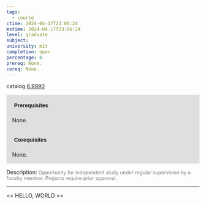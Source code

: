 ```yaml
---
tags:
  - course
ctime: 2024-04-17T23:06:24
mstime: 2024-04-17T23:06:24
level: graduate
subject: 
university: mit
completion: open
percentage: 0
prereq: None.
coreq: None.
---
```


catalog [6.9990](http://student.mit.edu/catalog/m6e.html#6.9990)

<span style="display: block; padding: 15px; background-color: rgb(100, 100, 100, 0.2);"><font id="m_prereq3472_0" style="display: block; font-family: Arial, sans-serif; font-weight: bold; padding: 5px">Prerequisites</font><br><span id="prereq3472_0">None.</span></span>
<span style="display: block; padding: 15px; background-color: rgb(100, 100, 100, 0.2);"><font id="m_coreq3472_0" style="display: block; font-family: Arial, sans-serif; font-weight: bold; padding: 5px">Corequisites</font><br><span id="coreq3472_0">None.</span></span>

<font style="">Description:</font>
<font style="color: grey; font-size: 0.8rem;">Opportunity for independent study under regular supervision by a faculty member. Projects require prior approval.</font>



---

<< HELLO, WORLD >>
